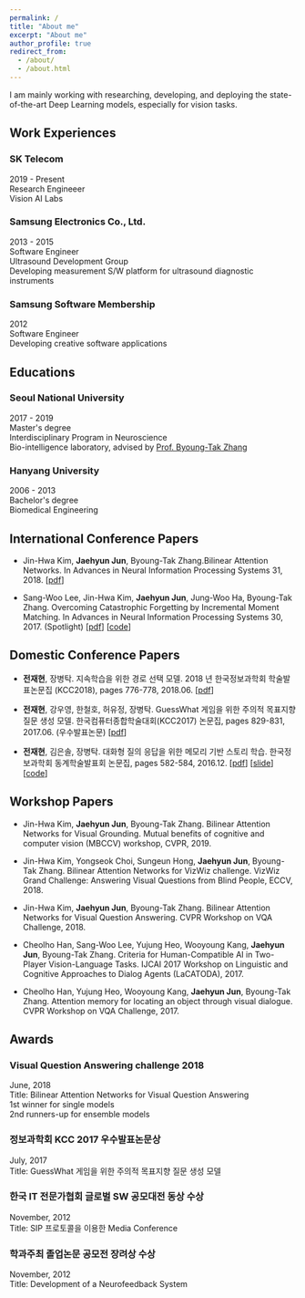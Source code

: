 ```yaml
---
permalink: /
title: "About me"
excerpt: "About me"
author_profile: true
redirect_from: 
  - /about/
  - /about.html
---
```


I am mainly working with researching, developing, and deploying the state-of-the-art Deep Learning models, especially for vision tasks. 


## Work Experiences
### SK Telecom
2019 - Present<br/>
Research Engineeer<br/>
Vision AI Labs

### Samsung Electronics Co., Ltd.
2013 - 2015<br/>
Software Engineer<br/>
Ultrasound Development Group<br/>
Developing measurement S/W platform for ultrasound diagnostic instruments

### Samsung Software Membership
2012<br/>
Software Engineer<br/>
Developing creative software applications


## Educations
### Seoul National University
2017 - 2019<br/>
Master's degree<br/>
Interdisciplinary Program in Neuroscience<br/>
Bio-intelligence laboratory, advised by [Prof. Byoung-Tak Zhang](https://bi.snu.ac.kr/~btzhang/)

### Hanyang University
2006 - 2013<br/>
Bachelor's degree<br/>
Biomedical Engineering


## International Conference Papers
- Jin-Hwa Kim, **Jaehyun Jun**, Byoung-Tak Zhang.Bilinear Attention Networks. In Advances in Neural Information Processing Systems 31, 2018. [[pdf](https://arxiv.org/abs/1805.07932)]

- Sang-Woo Lee, Jin-Hwa Kim, **Jaehyun Jun**, Jung-Woo Ha, Byoung-Tak Zhang. Overcoming Catastrophic Forgetting by Incremental Moment Matching. In Advances in Neural Information Processing Systems 30, 2017. (Spotlight) [[pdf](https://arxiv.org/abs/1703.08475)] [[code](https://github.com/btjhjeon/IMM_tensorflow)]

## Domestic Conference Papers
- **전재현**, 장병탁. 지속학습을 위한 경로 선택 모델. 2018 년 한국정보과학회 학술발표논문집 (KCC2018), pages 776-778, 2018.06. [[pdf](https://bi.snu.ac.kr/Publications/Conferences/Domestic/KCC2018/KCC2018_jhjun.pdf)]

- **전재현**, 강우영, 한철호, 허유정, 장병탁. GuessWhat 게임을 위한 주의적 목표지향 질문 생성 모델. 한국컴퓨터종합학술대회(KCC2017) 논문집, pages 829-831, 2017.06. (우수발표논문) [[pdf](https://bi.snu.ac.kr/Publications/Conferences/Domestic/KCC2017S/11-288.pdf)]

- **전재현**, 김은솔, 장병탁. 대화형 질의 응답을 위한 메모리 기반 스토리 학습. 한국정보과학회 동계학술발표회 논문집, pages 582-584, 2016.12. [[pdf](https://bi.snu.ac.kr/Publications/Conferences/Domestic/KIISE2016w_JHJun.pdf)] [[slide](https://github.com/btjhjeon/ConversationalQA/blob/master/article/article_summary.pdf)] [[code](https://github.com/btjhjeon/ConversationalQA)]

## Workshop Papers
- Jin-Hwa Kim, **Jaehyun Jun**, Byoung-Tak Zhang. Bilinear Attention Networks for Visual Grounding. Mutual benefits of cognitive and computer vision (MBCCV) workshop, CVPR, 2019.

- Jin-Hwa Kim, Yongseok Choi, Sungeun Hong, **Jaehyun Jun**, Byoung-Tak Zhang. Bilinear Attention Networks for VizWiz challenge. VizWiz Grand Challenge: Answering Visual Questions from Blind People, ECCV, 2018.

- Jin-Hwa Kim, **Jaehyun Jun**, Byoung-Tak Zhang. Bilinear Attention Networks for Visual Question Answering. CVPR Workshop on VQA Challenge, 2018.

- Cheolho Han, Sang-Woo Lee, Yujung Heo, Wooyoung Kang, **Jaehyun Jun**, Byoung-Tak Zhang. Criteria for Human-Compatible AI in Two-Player Vision-Language Tasks. IJCAI 2017 Workshop on Linguistic and Cognitive Approaches to Dialog Agents (LaCATODA), 2017.

- Cheolho Han, Yujung Heo, Wooyoung Kang, **Jaehyun Jun**, Byoung-Tak Zhang. Attention memory for locating an object through visual dialogue. CVPR Workshop on VQA Challenge, 2017.


## Awards
### Visual Question Answering challenge 2018
June, 2018<br/>
Title: Bilinear Attention Networks for Visual Question Answering<br/>
1st winner for single models<br/>
2nd runners-up for ensemble models

### 정보과학회 KCC 2017 우수발표논문상
July, 2017<br/> 
Title: GuessWhat 게임을 위한 주의적 목표지향 질문 생성 모델

### 한국 IT 전문가협회 글로벌 SW 공모대전 동상 수상
November, 2012<br/>
Title: SIP 프로토콜을 이용한 Media Conference

### 학과주최 졸업논문 공모전 장려상 수상
November, 2012<br/>
Title: Development of a Neurofeedback System
